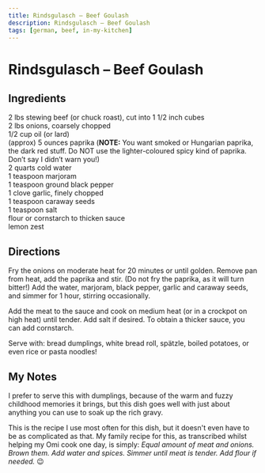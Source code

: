 ```yaml
---
title: Rindsgulasch – Beef Goulash
description: Rindsgulasch – Beef Goulash
tags: [german, beef, in-my-kitchen]
---
```


# Rindsgulasch – Beef Goulash

## Ingredients
2 lbs stewing beef (or chuck roast), cut into 1 1/2 inch cubes  
2 lbs onions, coarsely chopped  
1/2 cup oil (or lard)  
(approx) 5 ounces paprika (**NOTE:** You want smoked or Hungarian paprika, the dark red stuff. Do NOT use the lighter-coloured spicy kind of paprika. Don’t say I didn’t warn you!)  
2 quarts cold water  
1 teaspoon marjoram  
1 teaspoon ground black pepper  
1 clove garlic, finely chopped  
1 teaspoon caraway seeds  
1 teaspoon salt  
flour or cornstarch to thicken sauce  
lemon zest

## Directions
Fry the onions on moderate heat for 20 minutes or until golden. Remove pan from heat, add the paprika and stir. (Do not fry the paprika, as it will turn bitter!) Add the water, marjoram, black pepper, garlic and caraway seeds, and simmer for 1 hour, stirring occasionally.

Add the meat to the sauce and cook on medium heat (or in a crockpot on high heat) until tender. Add salt if desired. To obtain a thicker sauce, you can add cornstarch.

Serve with: bread dumplings, white bread roll, spätzle, boiled potatoes, or even rice or pasta noodles!

## My Notes
I prefer to serve this with dumplings, because of the warm and fuzzy childhood memories it brings, but this dish goes well with just about anything you can use to soak up the rich gravy.

This is the recipe I use most often for this dish, but it doesn't even have to be as complicated as that. My family recipe for this, as transcribed whilst helping my Omi cook one day, is simply: *Equal amount of meat and onions. Brown them. Add water and spices. Simmer until meat is tender. Add flour if needed.* 😉
